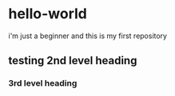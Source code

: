 # hello-world
i'm just a beginner and this is my first repository 

## testing 2nd level heading
### 3rd level heading
